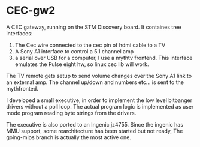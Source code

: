 # CEC-gw2
A CEC gateway, running on the STM Discovery board. It containes tree interfaces:
1. The Cec wire connected to the cec pin of hdmi cable to a TV
2. A Sony A1 interface to control a 5.1 channel amp
3. a serial over USB for a computer, I use a mythtv frontend. This interface emulates the
   Pulse eight hw, so linux cec lib will work.
 
 The TV remote gets setup to send volume changes over the Sony A1 link to an external amp.
 The channel up/down and numbers etc... is sent to the mythfronted.
 
 I developed a small executive, in order to implement the low level bitbanger drivers without
 a poll loop.
 The actual program logic is implemented as user mode program reading byte strings from the drivers.
 
 The executive is also ported to an Ingenic jz4755. Since the ingenic has MMU support, some rearchitecture
 has been started but not ready, 
 The going-mips branch is actually the most active one.
